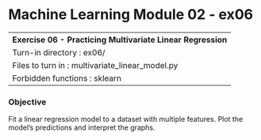# Machine Learning Module 02 - ex06

<table>
<tr><th>Exercise 06 -  Practicing Multivariate Linear Regression</th></tr>
<tr><td>Turn-in directory : ex06/ </tr>
<tr><td>Files to turn in : multivariate_linear_model.py</tr>
<tr><td>Forbidden functions : sklearn</tr>
</table>

### Objective

Fit a linear regression model to a dataset with multiple features. Plot the model’s predictions and interpret the graphs.
